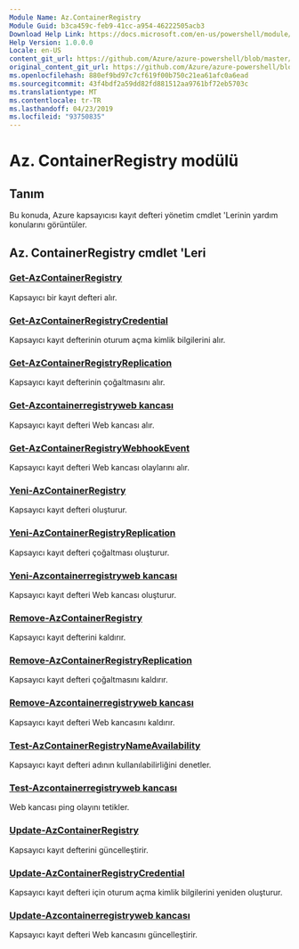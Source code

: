 ```yaml
---
Module Name: Az.ContainerRegistry
Module Guid: b3ca459c-feb9-41cc-a954-46222505acb3
Download Help Link: https://docs.microsoft.com/en-us/powershell/module/az.containerregistry
Help Version: 1.0.0.0
Locale: en-US
content_git_url: https://github.com/Azure/azure-powershell/blob/master/src/ContainerRegistry/ContainerRegistry/help/Az.ContainerRegistry.md
original_content_git_url: https://github.com/Azure/azure-powershell/blob/master/src/ContainerRegistry/ContainerRegistry/help/Az.ContainerRegistry.md
ms.openlocfilehash: 880ef9bd97c7cf619f00b750c21ea61afc0a6ead
ms.sourcegitcommit: 43f4bdf2a59dd82fd881512aa9761bf72eb5703c
ms.translationtype: MT
ms.contentlocale: tr-TR
ms.lasthandoff: 04/23/2019
ms.locfileid: "93750835"
---
```

# Az. ContainerRegistry modülü
## Tanım
Bu konuda, Azure kapsayıcısı kayıt defteri yönetim cmdlet 'Lerinin yardım konularını görüntüler.

## Az. ContainerRegistry cmdlet 'Leri
### [Get-AzContainerRegistry](Get-AzContainerRegistry.md)
Kapsayıcı bir kayıt defteri alır.

### [Get-AzContainerRegistryCredential](Get-AzContainerRegistryCredential.md)
Kapsayıcı kayıt defterinin oturum açma kimlik bilgilerini alır.

### [Get-AzContainerRegistryReplication](Get-AzContainerRegistryReplication.md)
Kapsayıcı kayıt defterinin çoğaltmasını alır.

### [Get-Azcontainerregistryweb kancası](Get-AzContainerRegistryWebhook.md)
Kapsayıcı kayıt defteri Web kancası alır.

### [Get-AzContainerRegistryWebhookEvent](Get-AzContainerRegistryWebhookEvent.md)
Kapsayıcı kayıt defteri Web kancası olaylarını alır.

### [Yeni-AzContainerRegistry](New-AzContainerRegistry.md)
Kapsayıcı kayıt defteri oluşturur.

### [Yeni-AzContainerRegistryReplication](New-AzContainerRegistryReplication.md)
Kapsayıcı kayıt defteri çoğaltması oluşturur.

### [Yeni-Azcontainerregistryweb kancası](New-AzContainerRegistryWebhook.md)
Kapsayıcı kayıt defteri Web kancası oluşturur.

### [Remove-AzContainerRegistry](Remove-AzContainerRegistry.md)
Kapsayıcı kayıt defterini kaldırır.

### [Remove-AzContainerRegistryReplication](Remove-AzContainerRegistryReplication.md)
Kapsayıcı kayıt defteri çoğaltmasını kaldırır.

### [Remove-Azcontainerregistryweb kancası](Remove-AzContainerRegistryWebhook.md)
Kapsayıcı kayıt defteri Web kancasını kaldırır.

### [Test-AzContainerRegistryNameAvailability](Test-AzContainerRegistryNameAvailability.md)
Kapsayıcı kayıt defteri adının kullanılabilirliğini denetler.

### [Test-Azcontainerregistryweb kancası](Test-AzContainerRegistryWebhook.md)
Web kancası ping olayını tetikler.

### [Update-AzContainerRegistry](Update-AzContainerRegistry.md)
Kapsayıcı kayıt defterini güncelleştirir.

### [Update-AzContainerRegistryCredential](Update-AzContainerRegistryCredential.md)
Kapsayıcı kayıt defteri için oturum açma kimlik bilgilerini yeniden oluşturur.

### [Update-Azcontainerregistryweb kancası](Update-AzContainerRegistryWebhook.md)
Kapsayıcı kayıt defteri Web kancasını güncelleştirir.

